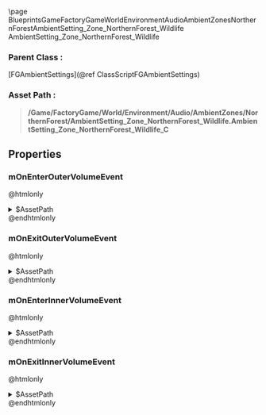 \page BlueprintsGameFactoryGameWorldEnvironmentAudioAmbientZonesNorthernForestAmbientSetting_Zone_NorthernForest_Wildlife AmbientSetting_Zone_NorthernForest_Wildlife
### Parent Class :
[FGAmbientSettings](@ref ClassScriptFGAmbientSettings)
### Asset Path :
<b><blockquote>/Game/FactoryGame/World/Environment/Audio/AmbientZones/NorthernForest/AmbientSetting_Zone_NorthernForest_Wildlife.AmbientSetting_Zone_NorthernForest_Wildlife_C</blockquote></b>
## Properties

### mOnEnterOuterVolumeEvent
@htmlonly
<details>
 <summary>$AssetPath</summary>
<b><a href="_blueprints_game_factory_game_world_environment_audio_ambient_zones_northern_forest_play__zone__northern_forest__wildlife__outer.html"><blockquote>Play_Zone_NorthernForest_Wildlife_Outer</blockquote></a></b>
</details>
@endhtmlonly

### mOnExitOuterVolumeEvent
@htmlonly
<details>
 <summary>$AssetPath</summary>
<b><a href="_blueprints_game_factory_game_world_environment_audio_ambient_zones_northern_forest_stop__zone__northern_forest__wildlife__outer.html"><blockquote>Stop_Zone_NorthernForest_Wildlife_Outer</blockquote></a></b>
</details>
@endhtmlonly

### mOnEnterInnerVolumeEvent
@htmlonly
<details>
 <summary>$AssetPath</summary>
<b><a href="_blueprints_game_factory_game_world_environment_audio_ambient_zones_northern_forest_play__zone__northern_forest__wildlife__inner.html"><blockquote>Play_Zone_NorthernForest_Wildlife_Inner</blockquote></a></b>
</details>
@endhtmlonly

### mOnExitInnerVolumeEvent
@htmlonly
<details>
 <summary>$AssetPath</summary>
<b><a href="_blueprints_game_factory_game_world_environment_audio_ambient_zones_northern_forest_stop__zone__northern_forest__wildlife__inner.html"><blockquote>Stop_Zone_NorthernForest_Wildlife_Inner</blockquote></a></b>
</details>
@endhtmlonly

